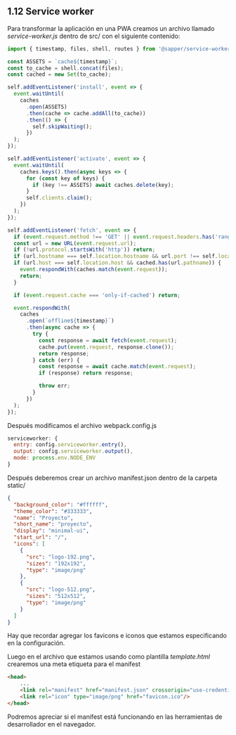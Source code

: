 ## 1.12 Service worker

Para transformar la aplicación en una PWA creamos un archivo llamado
*service-worker.js* dentro de src/ con el siguiente contenido:

``` javascript
import { timestamp, files, shell, routes } from '@sapper/service-worker';

const ASSETS = `cache${timestamp}`;
const to_cache = shell.concat(files);
const cached = new Set(to_cache);

self.addEventListener('install', event => {
  event.waitUntil(
    caches
      .open(ASSETS)
      .then(cache => cache.addAll(to_cache))
      .then(() => {
        self.skipWaiting();
      })
  );
});

self.addEventListener('activate', event => {
  event.waitUntil(
    caches.keys().then(async keys => {
      for (const key of keys) {
        if (key !== ASSETS) await caches.delete(key);
      }
      self.clients.claim();
    })
  );
});

self.addEventListener('fetch', event => {
  if (event.request.method !== 'GET' || event.request.headers.has('range')) return;
  const url = new URL(event.request.url);
  if (!url.protocol.startsWith('http')) return;
  if (url.hostname === self.location.hostname && url.port !== self.location.port) return;
  if (url.host === self.location.host && cached.has(url.pathname)) {
    event.respondWith(caches.match(event.request));
    return;
  }

  if (event.request.cache === 'only-if-cached') return;

  event.respondWith(
    caches
      .open(`offline${timestamp}`)
      .then(async cache => {
        try {
          const response = await fetch(event.request);
          cache.put(event.request, response.clone());
          return response;
        } catch (err) {
          const response = await cache.match(event.request);
          if (response) return response;

          throw err;
        }
      })
  );
});
```

Después modificamos el archivo webpack.config.js

``` javascript
serviceworker: {
  entry: config.serviceworker.entry(),
  output: config.serviceworker.output(),
  mode: process.env.NODE_ENV
}
```

Después deberemos crear un archivo manifest.json dentro de la carpeta
static/

``` json
{
  "background_color": "#ffffff",
  "theme_color": "#333333",
  "name": "Proyecto",
  "short_name": "proyecto",
  "display": "minimal-ui",
  "start_url": "/",
  "icons": [
    {
      "src": "logo-192.png",
      "sizes": "192x192",
      "type": "image/png"
    },
    {
      "src": "logo-512.png",
      "sizes": "512x512",
      "type": "image/png"
    }
  ]
}
```

Hay que recordar agregar los favicons e iconos que estamos especificando
en la configuración.

Luego en el archivo que estamos usando como plantilla *template.html*
crearemos una meta etiqueta para el manifest

``` html
<head>
    ...
    <link rel="manifest" href="manifest.json" crossorigin="use-credentials"/>
    <link rel="icon" type="image/png" href="favicon.ico"/>
</head>
```

Podremos apreciar si el manifest está funcionando en las herramientas de
desarrollador en el navegador.

